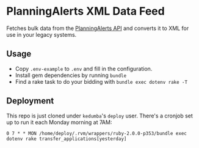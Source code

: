 # PlanningAlerts XML Data Feed

Fetches bulk data from the [PlanningAlerts API](https://www.planningalerts.org.au/api/howto) and converts it to XML for use in your legacy systems.

## Usage

* Copy `.env-example` to `.env` and fill in the configuration.
* Install gem dependencies by running `bundle`
* Find a rake task to do your bidding with `bundle exec dotenv rake -T`

## Deployment

This repo is just cloned under `kedumba`'s `deploy` user. There's a cronjob set up to run it each Monday morning at 7AM:

    0 7 * * MON /home/deploy/.rvm/wrappers/ruby-2.0.0-p353/bundle exec dotenv rake transfer_applications[yesterday]
